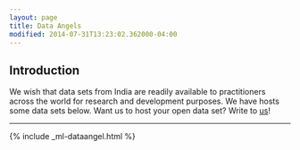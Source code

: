 ```yaml
---
layout: page
title: Data Angels
modified: 2014-07-31T13:23:02.362000-04:00
---
```


## Introduction		

We wish that data sets from India are readily available to practitioners across the world for research and development purposes. We have hosts some data sets below. Want us to host your open data set? Write to <a href='/contact'>us</a>!		
  		  
---

{% include _ml-dataangel.html %}
